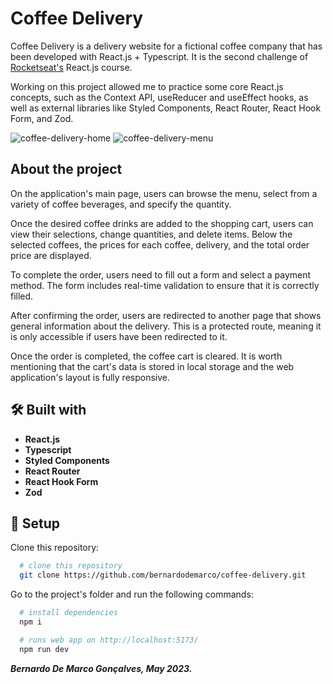 # Coffee Delivery

Coffee Delivery is a delivery website for a fictional coffee company that has been developed with React.js + Typescript. It is the second challenge of [Rocketseat's](https://www.rocketseat.com.br/) React.js course.

Working on this project allowed me to practice some core React.js concepts, such as the Context API, useReducer and useEffect hooks, as well as external libraries like Styled Components, React Router, React Hook Form, and Zod.

![coffee-delivery-home](https://github.com/bernardodemarco/coffee-delivery/assets/115510880/3875f2b8-f1b9-4052-935a-7bc0ff78cf9e) ![coffee-delivery-menu](https://github.com/bernardodemarco/coffee-delivery/assets/115510880/70a45c36-557d-411e-8d5a-95cd98a34cb0)

## About the project

On the application's main page, users can browse the menu, select from a variety of coffee beverages, and specify the quantity.

Once the desired coffee drinks are added to the shopping cart, users can view their selections, change quantities, and delete items. Below the selected coffees, the prices for each coffee, delivery, and the total order price are displayed.

To complete the order, users need to fill out a form and select a payment method. The form includes real-time validation to ensure that it is correctly filled.

After confirming the order, users are redirected to another page that shows general information about the delivery. This is a protected route, meaning it is only accessible if users have been redirected to it.

Once the order is completed, the coffee cart is cleared. It is worth mentioning that the cart's data is stored in local storage and the web application's layout is fully responsive.

## 🛠️ Built with

- **React.js**
- **Typescript**
- **Styled Components**
- **React Router**
- **React Hook Form**
- **Zod**

## 🚀 Setup

Clone this repository:

```bash
  # clone this repository
  git clone https://github.com/bernardodemarco/coffee-delivery.git
```

Go to the project's folder and run the following commands:

```bash
  # install dependencies
  npm i

  # runs web app on http://localhost:5173/
  npm run dev
```

**_Bernardo De Marco Gonçalves, May 2023._**
